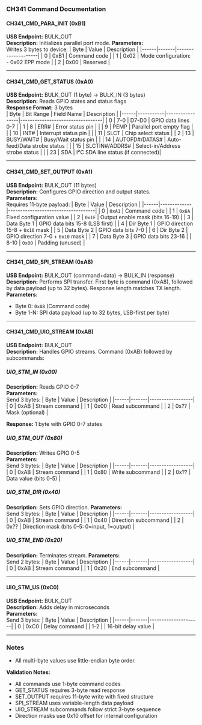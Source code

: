 ### CH341 Command Documentation

#### CH341_CMD_PARA_INIT (0xB1)
**USB Endpoint:** BULK_OUT  
**Description:** Initializes parallel port mode.
**Parameters:**  
Writes 3 bytes to device:
| Byte | Value | Description        |
|------|-------|--------------------|
| 0    | 0xB1  | Command code       |
| 1    | 0x02  | Mode configuration:<br>- 0x02 EPP mode |
| 2    | 0x00  | Reserved           |

---

#### CH341_CMD_GET_STATUS (0xA0)
**USB Endpoint:** BULK_OUT (1 byte) → BULK_IN (3 bytes)  
**Description:** Reads GPIO states and status flags  
**Response Format:** 3 bytes  
| Byte | Bit Range | Field Name      | Description                      |
|------|-----------|-----------------|----------------------------------|
| 0    | 7-0       | D7-D0           | GPIO data lines 0-7             |
| 1    | 8         | ERR#            | Error status pin                 |
|      | 9         | PEMP            | Parallel port empty flag         |
|      | 10        | INT#            | Interrupt status pin             |
|      | 11        | SLCT            | Chip select status               |
| 2    | 13        | BUSY/WAIT#      | Busy/Wait status pin             |
|      | 14        | AUTOFD#/DATAS#  | Auto-feed/Data strobe status     |
|      | 15        | SLCTIN#/ADDRS#  | Select-in/Address strobe status  |
|      | 23        | SDA             | I²C SDA line status (if connected)|

---

#### CH341_CMD_SET_OUTPUT (0xA1)
**USB Endpoint:** BULK_OUT (11 bytes)  
**Description:** Configures GPIO direction and output states.  
**Parameters:**  
Requires 11-byte payload:
| Byte | Value       | Description                        |
|------|-------------|------------------------------------|
| 0    | `0xA1`      | Command code                       |
| 1    | `0x6A`      | Fixed configuration value          |
| 2    | `0x1F`      | Output enable mask (bits 16-19)    |
| 3    | Data Byte 1 | GPIO data bits 15-8 (LSB first)   |
| 4    | Dir Byte 1  | GPIO direction 15-8 + `0x10` mask  |
| 5    | Data Byte 2 | GPIO data bits 7-0                |
| 6    | Dir Byte 2  | GPIO direction 7-0 + `0x10` mask   |
| 7    | Data Byte 3 | GPIO data bits 23-16              |
| 8-10 | `0x00`      | Padding (unused)                   |

---

#### CH341_CMD_SPI_STREAM (0xA8)

**USB Endpoint:** BULK_OUT (command+data) → BULK_IN (response)  
**Description:** Performs SPI transfer. First byte is command (0xA8), followed by data payload (up to 32 bytes). Response length matches TX length.  
**Parameters:**  
- Byte 0: `0xA8` (Command code)  
- Byte 1-N: SPI data payload (up to 32 bytes, LSB-first per byte)  

---

#### CH341_CMD_UIO_STREAM (0xAB)
**USB Endpoint:** BULK_OUT  
**Description:** Handles GPIO streams. Command (0xAB) followed by subcommands:

##### UIO_STM_IN (0x00)
**Description:** Reads GPIO 0-7  
**Parameters:**  
Send 3 bytes:
| Byte | Value | Description      |
|------|-------|------------------|
| 0    | 0xAB  | Stream command   |
| 1    | 0x00  | Read subcommand  |
| 2    | 0x??  | Mask (optional)  |

**Response:** 1 byte with GPIO 0-7 states

##### UIO_STM_OUT (0x80)
**Description:** Writes GPIO 0-5  
**Parameters:**  
Send 3 bytes:
| Byte | Value | Description      |
|------|-------|------------------|
| 0    | 0xAB  | Stream command   |
| 1    | 0x80  | Write subcommand |
| 2    | 0x??  | Data value (bits 0-5) |

##### UIO_STM_DIR (0x40)
**Description:** Sets GPIO direction.
**Parameters:**  
Send 3 bytes:
| Byte | Value | Description      |
|------|-------|------------------|
| 0    | 0xAB  | Stream command   |
| 1    | 0x40  | Direction subcommand    |
| 2    | 0x??  | Direction mask (bits 0-5: 0=input, 1=output) |

##### UIO_STM_END (0x20)
**Description:** Terminates stream. 
**Parameters:**  
Send 2 bytes:
| Byte | Value | Description      |
|------|-------|------------------|
| 0    | 0xAB  | Stream command   |
| 1    | 0x20  | End subcommand   |

---

#### UIO_STM_US (0xC0)
**USB Endpoint:** BULK_OUT    
**Description:** Adds delay in microseconds  
**Parameters:**  
Send 3 bytes:
| Byte | Value | Description         |
|------|-------|---------------------|
| 0    | 0xC0  | Delay command       |
| 1-2  |       | 16-bit delay value  |

---

### Notes
- All multi-byte values use little-endian byte order.

**Validation Notes:**
- All commands use 1-byte command codes
- GET_STATUS requires 3-byte read response
- SET_OUTPUT requires 11-byte write with fixed structure
- SPI_STREAM uses variable-length data payload
- UIO_STREAM subcommands follow strict 3-byte sequence
- Direction masks use 0x10 offset for internal configuration
